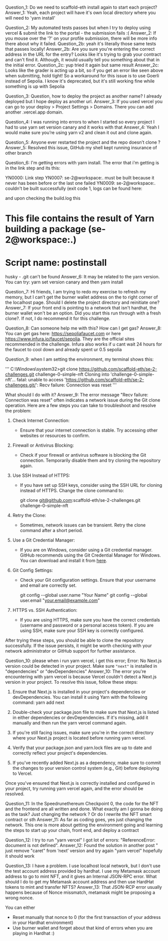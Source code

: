 Question_1: Do we need to scaffold-eth install again to start each project?
Answer_1: Yeah, each project will have it's own local directory where you will need to 'yarn install'

Question_2: My automated tests passes but when I try to deploy using vercel & submit the link to the portal - the submission fails :(
Answer_2: If you mouse over the '?' on your profile submission, there will be more info there about why it failed.
Question_2b: yeah it's literally those same tests that passes locally!
Answer_2b: Are you sure you're entering the correct address in the URL for the entry?  Looks like it's trying to grab your contract and can't find it. Although, it would usually tell you something about that in the initial error.
Question_2c: yup tried it again but same result
Answer_2c: Looks like the grader is acting up a bit, so if you get an error like seen above when submitting, hold tight! So a workaround for this issue is to use Goerli instead of Sepolia.  I know it's deprecated, but it's still working fine while something is up with Sepolia

Question_3: Question, how to deploy the project as another name? I already deployed but  I hope deploy as another url.
Answer_3: If you used vercel you can go to your deploy > Project Settings > Domains. There you can add another .vercel.app domain.

Question_4: I was running into errors to when I started so every project I had to use yarn set version canary and it works with that
Answer_4: Yeah I would make sure you’re using yarn v2 and clean it out and clone again.

Question_5: Anyone ever restarted the project and the repo doesn’t clone ?
Answer_5: Resolved this issue, GitHub my shell kept running insurance of other branch

Question_6: I'm getting errors with yarn install. The error that i'm getting is in the link step and its this:

 YN0000:  Link step
 YN0007:  se-2@workspace:. must be built because it never has been before or the last one failed
 YN0009:  se-2@workspace:. couldn't be built successfully (exit code 1, logs can be found here:

and upon checking the build.log this 
# This file contains the result of Yarn building a package (se-2@workspace:.)
# Script name: postinstall
husky - .git can't be found
Answer_6: It may be related to the yarn version. You can try: yarn set version canary and then yarn install

Question_7: Hi friends, I am trying to redo my exercise to refresh my memory, but I can’t get the burner wallet address on the to right corner of the localhost page. Should I delete the project directory and reinitiate one?
Answer_7: If your front end is pointing to a network that isn't hardhat, the burner wallet won't be an option.  Did you start this run through with a fresh clone?. If not, I do recommend it for this challenge.

Question_8: Can someone help me with this? How can I get gas?
Answer_8: You can get gas here: https://sepoliafaucet.com or here https://www.infura.io/faucet/sepolia. They are the official sites recommended in the challenge. Infura also works if u cant wait 24 hours for the faucet to cool down and already spent ur 0.5 sepolia

Question_9: when I am setting the environment, my terminal shows this:

'''
C:\Windows\system32>git clone https://github.com/scaffold-eth/se-2-challenges.git challenge-0-simple-nft
Cloning into 'challenge-0-simple-nft'...
fatal: unable to access 'https://github.com/scaffold-eth/se-2-challenges.git/': Recv failure: Connection was reset
'''

What should I do with it?
Answer_9: The error message "Recv failure: Connection was reset" often indicates a network issue during the Git clone operation. Here are a few steps you can take to troubleshoot and resolve the problem:

1. Check Internet Connection:
   - Ensure that your internet connection is stable. Try accessing other websites or resources to confirm.

2. Firewall or Antivirus Blocking:
   - Check if your firewall or antivirus software is blocking the Git connection. Temporarily disable them and try cloning the repository again.

3. Use SSH Instead of HTTPS:
   - If you have set up SSH keys, consider using the SSH URL for cloning instead of HTTPS. Change the clone command to:
    
     git clone git@github.com:scaffold-eth/se-2-challenges.git challenge-0-simple-nft
     
4. Retry the Clone:
   - Sometimes, network issues can be transient. Retry the clone command after a short period.

5. Use a Git Credential Manager:
   - If you are on Windows, consider using a Git credential manager. GitHub recommends using the Git Credential Manager for Windows. You can download and install it from [here](https://github.com/microsoft/Git-Credential-Manager-for-Windows).

6. Git Config Settings:
   - Check your Git configuration settings. Ensure that your username and email are correctly set.
    
     git config --global user.name "Your Name"
     git config --global user.email "your.email@example.com"
     
7. HTTPS vs. SSH Authentication:
   - If you are using HTTPS, make sure you have the correct credentials (username and password or a personal access token). If you are using SSH, make sure your SSH key is correctly configured.

After trying these steps, you should be able to clone the repository successfully. If the issue persists, it might be worth checking with your network administrator or GitHub support for further assistance.

Question_10: please when i run yarn vercel, i get this error; Error: No Next.js version could be detected in your project. Make sure `"next"` is installed in "dependencies" or "devDependencies"
Answer_10: The error you're encountering with yarn vercel is because Vercel couldn't detect a Next.js version in your project. To resolve this issue, follow these steps:

1. Ensure that Next.js is installed in your project's dependencies or devDependencies. You can install it using Yarn with the following command: yarn add next

2. Double-check your package.json file to make sure that Next.js is listed in either dependencies or devDependencies. If it's missing, add it manually and then run the yarn vercel command again.

3. If you're still facing issues, make sure you're in the correct directory where your Next.js project is located before running yarn vercel.

4. Verify that your package.json and yarn.lock files are up to date and correctly reflect your project's dependencies.

5. If you've recently added Next.js as a dependency, make sure to commit the changes to your version control system (e.g., Git) before deploying to Vercel.

Once you've ensured that Next.js is correctly installed and configured in your project, try running yarn vercel again, and the error should be resolved.

Question_11: In the Speedrunethereum Checkpoint 0, the code for the NFT and the frontend are all written and done. What exactly am I gonna be doing as the task? Just changing the network ? Or do I rewrite the NFT smart contract or sth
Answer_11: As far as coding goes, yes just changing the network.  This one is more about getting the environment going and learning the steps to start up your chain, front end, and deploy a contract

Question_12:  I try to run "yarn vercel" I got lot of errors: "ReferenceError: document is not defined".
Answer_12: Found the solution in another post  " just remove "caret" from ‘next’ version and try again "yarn vercel" hopefully it should work

Question_13: I have a problem. I use localhost local network, but I don't use the test account address provided by hardhat. I use my Metamask account address to go to mint NFT, and it gives an Internal JSON-RPC error. What should I do to get my Metamask account address and then use HardHat tokens to mint and transfer NFTS?
Answer_13: That JSON-RCP error usually happens because of Nonce missmatch, metamask might be proposing a wrong nonce.

You can either
- Reset manually that nonce to 0 (for the first transaction of your address in your Hardhat environment)
- Use burner wallet and forget about that kind of errors when you are playing in Hardhat :)

